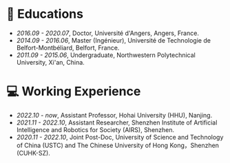 
# 📖 Educations
- *2016.09 - 2020.07*, Doctor, Université d'Angers, Angers, France.
- *2014.09 - 2016.06*, Master (Ingénieur), Université de Technologie de Belfort-Montbéliard, Belfort, France.
- *2011.09 - 2015.06*, Undergraduate, Northwestern Polytechnical University, Xi'an, China.

# 💻 Working Experience
- *2022.10 - now*,     Assistant Professor, Hohai University (HHU), Nanjing.
- *2021.11 - 2022.10*, Assistant Researcher, Shenzhen Institute of Artificial Intelligence and Robotics for Society (AIRS), Shenzhen.
- *2020.11 - 2022.10*, Joint Post-Doc, University of Science and Technology of China (USTC) and The Chinese University of Hong Kong，Shenzhen (CUHK-SZ).

<!--
# 💬 Invited Talks
- *2022.02*, Hosted MLNLP seminar \| [\[Video\]](https://www.bilibili.com/video/BV1wF411x7qh)
- *2021.06*, Audio & Speech Synthesis, Huawei internal talk
- *2021.03*, Non-autoregressive Speech Synthesis, PaperWeekly & biendata \| [\[video\]](https://www.bilibili.com/video/BV1uf4y1t7Hr/)
- *2020.12*, Non-autoregressive Speech Synthesis, Huawei Noah's Ark Lab internal talk

# 💻 Internships
- *2021.06 - 2021.09*, Alibaba, Hangzhou.
- *2019.05 - 2020.02*, [EnjoyMusic](https://enjoymusic.ai/), Hangzhou.
- *2019.02 - 2019.05*, [YiWise](https://www.yiwise.com/), Hangzhou.
- *2018.08 - 2019.02*, [MSRA, machine learning Group](https://www.microsoft.com/en-us/research/group/machine-learning-research-group/), Beijing.
- *2018.01 - 2018.06*, [NetEase, AI department](https://hr.163.com/zc/12-ai/index.html), Hangzhou.
- *2017.08 - 2018.12*, DashBase (acquired by [Cisco](https://blogs.cisco.com/news/349511)), Hangzhou.
-->

